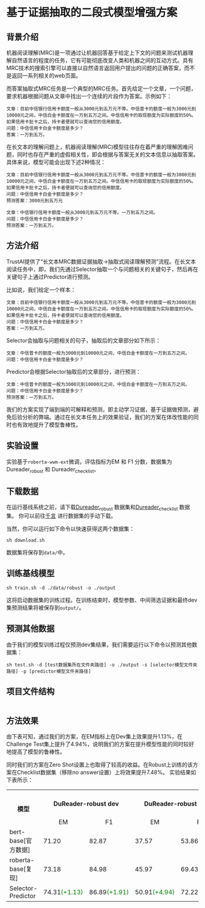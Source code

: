 # 基于证据抽取的二段式模型增强方案
## 背景介绍
机器阅读理解(MRC)是一项通过让机器回答基于给定上下文的问题来测试机器理解自然语言的程度的任务，它有可能彻底改变人类和机器之间的互动方式。具有MRC技术的搜索引擎可以直接以自然语言返回用户提出的问题的正确答案，而不是返回一系列相关的web页面。

而答案抽取式MRC任务是一个典型的MRC任务。首先给定一个文章，一个问题，要求机器根据问题从文章中找出一个连续的片段作为答案。示例如下：

```
文章：目前中信银行信用卡额度一般从3000元到五万元不等。中信普卡的额度一般为3000元到10000元之间，中信白金卡额度在一万到五万之间。中信信用卡的取现额度为实际额度的50%。如果信用卡批卡之后，持卡者便就可以查询您的信用额度。
问题：中信信用卡白金卡额度是多少？
答案：一万到五万。
```

在长文本的理解问题上，机器阅读理解(MRC)模型往往存在着严重的理解困难问题，同时也存在严重的虚假相关性，即会根据与答案无关的文本信息以抽取答案。具体来说，模型可能会出现下述2种情况：

```
文章：目前中信银行信用卡额度一般从3000元到五万元不等。中信普卡的额度一般为3000元到10000元之间，中信白金卡额度在一万到五万之间。中信信用卡的取现额度为实际额度的50%。如果信用卡批卡之后，持卡者便就可以查询您的信用额度。
问题：中信信用卡白金卡额度是多少？
预测答案：3000元到五万元
```

```
文章：中信银行信用卡额度一般从3000元到五万元不等。一万到五万之间。
问题：中信信用卡白金卡额度是多少？
预测答案：一万到五万。
```

## 方法介绍
TrustAI提供了“长文本MRC数据证据抽取->抽取式阅读理解预测”流程。在长文本阅读任务中，即，我们先通过Selector抽取一个与问题相关的关键句子，然后再在关键句子上通过Predictor进行预测。

比如说，我们给定一个样本：
```
文章：目前中信银行信用卡额度一般从3000元到五万元不等。中信普卡的额度一般为3000元到10000元之间，中信白金卡额度在一万到五万之间。中信信用卡的取现额度为实际额度的50%。如果信用卡批卡之后，持卡者便就可以查询您的信用额度。
问题：中信信用卡白金卡额度是多少？
答案：一万到五万。
```
Selector会抽取与问题相关的句子，抽取后的文章部分如下所示：
```
文章：中信普卡的额度一般为3000元到10000元之间，中信白金卡额度在一万到五万之间。
问题：中信信用卡白金卡额度是多少？
```
Predictor会根据Selector抽取后的文章部分，进行预测：
```
文章：中信普卡的额度一般为3000元到10000元之间，中信白金卡额度在一万到五万之间。
问题：中信信用卡白金卡额度是多少？
预测答案：一万到五万。
```
我们的方案实现了端到端的可解释和预测，即主动学习证据，基于证据做预测，避免后验分析的弊端。通过在长文本任务上的效果验证，我们的方案在体改性能的同时也有效地提升了模型鲁棒性。

## 实验设置
实验基于`roberta-wwm-ext`微调，评估指标为EM 和 F1 分数，数据集为Dureader<sub>robust</sub> 和 Dureader<sub>checklist</sub>。


## 下载数据

在运行基线系统之前，请下载[Dureader<sub>robust</sub>](https://arxiv.org/abs/2004.11142) 数据集和[Dureader<sub>checklist</sub>](https://github.com/PaddlePaddle/Research/tree/master/NLP/DuReader-Checklist-BASELINE) 数据集。
你可以前往[千言](https://aistudio.baidu.com/aistudio/competition/detail/49/0/task-definition) 进行数据集的手动下载。

当然，你可以运行如下命令以快速获得这两个数据集：

```
sh download.sh
```

数据集将保存到`data/`中。

## 训练基线模型

```
sh train.sh -d ./data/robust -o ./output
```
这将启动数据集的训练过程。在训练结束时，模型参数、中间筛选证据和最终dev集预测结果将被保存到`output/`。

## 预测其他数据
由于我们的模型训练过程仅预测dev集结果，我们需要运行以下命令以预测其他数据集：

```
sh test.sh -d [test数据集所在文件夹路径] -o ./output -s [selector模型文件夹路径] -p [predictor模型文件夹路径]
```

## 项目文件结构
```
```

## 方法效果

由下表可知，通过我们的方案，在EM指标上在Dev集上效果提升1.13%，在Challenge Test集上提升了4.94%，说明我们的方案在提升模型性能的同时较好地提高了模型的鲁棒性。

同时我们的方案在Zero Shot设置上也取得了较高的收益。在Robust上训练的该方案在Checklist数据集（移除no answer设置）上将效果提升7.48%。
实验结果如下表所示：

<escape>
<table>
    <tr>
        <th rowspan="2" style="text-align: center;">模型</th>
        <th colspan="2" style="text-align: center;">DuReader-robust dev</th>
        <th colspan="2" style="text-align: center;">DuReader-robust Test</th>
        <th colspan="2" style="text-align: center;">【Zero shot】<br>DuReader-checklist dev<br>(Remove no answer)</th>
    </tr>
    <tr>
        <td style="text-align: center;">EM</td>
        <td style="text-align: center;">F1</td>
        <td style="text-align: center;">EM</td>
        <td style="text-align: center;">F1</td>
        <td style="text-align: center;">EM</td>
        <td style="text-align: center;">F1</td>
    </tr>
    <tr>
        <td>bert-base[官方数据]</td>
        <td>71.20</td>
        <td>82.87</td>
        <td>37.57</td>
        <td>53.86</td>
        <td style="text-align: center;">-</td>
        <td style="text-align: center;">-</td>
    </tr>
    <tr>
        <td>roberta-base[复现]</td>
        <td>73.18</td>
        <td>84.98</td>
        <td>45.97</td>
        <td>69.43</td>
        <td>23.56</td>
        <td>42.47</td>
    </tr>
    <tr>
        <td>Selector-Predictor</td>
        <td>74.31<font color="green">(+1.13)</font></td>
        <td>86.89<font color="green">(+1.91)</font></td>
        <td>50.91<font color="green">(+4.94)</font></td>
        <td>72.22<font color="green">(+2.79)</font></td>
        <td>31.04<font color="green">(+7.48)</font></td>
        <td>53.29<font color="green">(+10.82)</font></td>
    </tr>
</table>
</escape>
